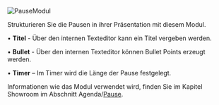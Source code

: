 ![PauseModul](../img/Manager/Module/Pause_Module.PNG) 

Strukturieren Sie die Pausen in ihrer Präsentation mit diesem Modul.

•    **Titel** - Über den internen Texteditor kann ein Titel vergeben werden. 



•    **Bullet** -  Über den internen Texteditor können Bullet Points erzeugt werden. 



•    **Timer** – Im Timer wird die Länge der Pause festgelegt.  


Informationen wie das Modul verwendet wird, finden Sie im Kapitel Showroom im Abschnitt Agenda/[Pause](../056_agenda/#pause).
